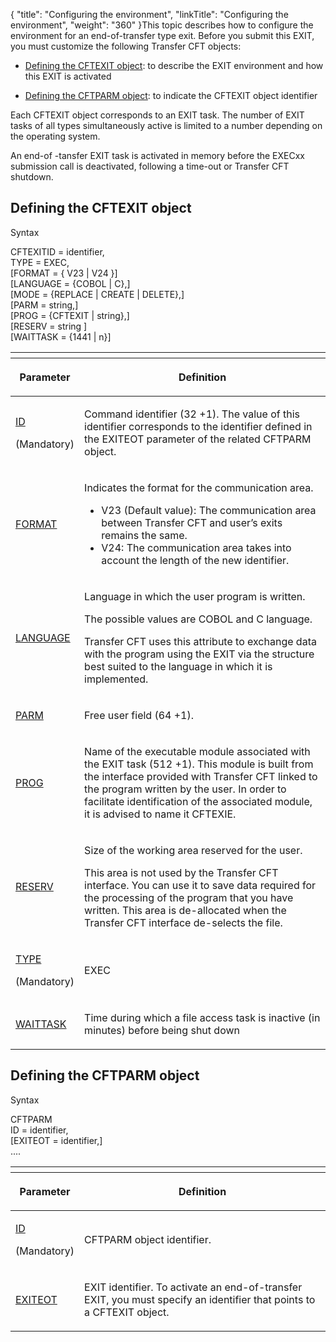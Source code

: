 {
    "title": "Configuring  the environment",
    "linkTitle": "Configuring the environment",
    "weight": "360"
}This topic describes how to configure the environment for an end-of-transfer
type exit. Before you submit this EXIT, you must customize the following
<span class="mc-variable axway_variables.Component_Short_Name variable">Transfer CFT</span> objects:

-   [Defining
    the CFTEXIT object](#Defining_the_CFTEXIT_object): to describe the EXIT environment and how this
    EXIT is activated

<!-- -->

-   [Defining
    the CFTPARM object](#Defining_the_CFTPARM_object): to indicate the CFTEXIT object identifier

Each CFTEXIT object corresponds to an EXIT task. The number of EXIT
tasks of all types simultaneously active is limited to a number depending
on the operating system.

An end-of -tansfer EXIT task is activated in memory before the EXECxx
submission call is deactivated, following a time-out or <span class="mc-variable axway_variables.Component_Long_Name variable">Transfer CFT</span> shutdown.

<span id="Defining_the_CFTEXIT_object"></span>

## Defining the CFTEXIT object

<span class="bold_in_para">Syntax</span>

CFTEXITID = identifier,  
TYPE = EXEC,  
\[FORMAT = { V23
| V24 }\]  
\[LANGUAGE = {COBOL | C},\]  
\[MODE = {REPLACE | CREATE | DELETE},\]  
\[PARM = string,\]  
\[PROG = {CFTEXIT | string},\]  
\[RESERV = string \]  
\[WAITTASK = {1441 | n}\]

<table>
   <th>
      <tr>
<th><p>Parameter</p>         </th>
<th><p>Definition</p>         </th>
      </tr>
   </thead>
   <tbody>
      <tr>
         <td><p><a href="../../../../c_intro_userinterfaces/command_summary/parameter_intro/id">ID</a> </p>
<p>(Mandatory)</p>         </td>
         <td><p>Command identifier (32 +1). The value of this identifier
corresponds to the identifier defined in the EXITEOT parameter of the
related CFTPARM object.</p>         </td>
      </tr>
      <tr>
         <td><p><a href="../../../../c_intro_userinterfaces/command_summary/parameter_intro/format">FORMAT</a></p>         </td>
         <td><p>Indicates the format for the communication area.</p>
<ul>
<li>V23 (Default
value): The communication area between <span class="mc-variable axway_variables.Component_Short_Name variable">Transfer CFT</span> and user’s exits remains
the same.</li>
<li>V24:
The communication area takes into account the length of the new identifier.</li>
</ul>         </td>
      </tr>
      <tr>
         <td><p><a href="../../../../c_intro_userinterfaces/command_summary/parameter_intro/language">LANGUAGE</a></p>         </td>
         <td><p>Language in which the user program is written.</p>
<p>The possible values are COBOL and C language.</p>
<p><span class="mc-variable axway_variables.Component_Short_Name variable">Transfer CFT</span> uses this attribute to exchange data with
the program using the EXIT via the structure best suited to the language
in which it is implemented.</p>         </td>
      </tr>
      <tr>
         <td><p><a href="../../../../c_intro_userinterfaces/command_summary/parameter_intro/parm">PARM</a> </p>         </td>
         <td><p>Free user field (64 +1).</p>         </td>
      </tr>
      <tr>
         <td><p><a href="../../../../c_intro_userinterfaces/command_summary/parameter_intro/prog">PROG</a>  </p>         </td>
         <td><p>Name of the executable module associated with the EXIT
task (512 +1). This module is built from the interface provided with Transfer
CFT linked to the program written by the user. In order to facilitate
identification of the associated module, it is advised to name it CFTEXIE.</p>         </td>
      </tr>
      <tr>
         <td><p><a href="../../../../c_intro_userinterfaces/command_summary/parameter_intro/reserv">RESERV</a>  </p>         </td>
         <td><p>Size of the working area reserved for the user.</p>
<p>This area is not used by the <span class="mc-variable axway_variables.Component_Short_Name variable">Transfer CFT</span> interface. You
can use it to save data required for the processing of the program that
you have written. This area is de-allocated when the <span class="mc-variable axway_variables.Component_Short_Name variable">Transfer CFT</span> interface
de-selects the file.</p>         </td>
      </tr>
      <tr>
         <td><p><a href="../../../../c_intro_userinterfaces/command_summary/parameter_intro/type">TYPE</a> </p>
<p>(Mandatory)</p>         </td>
         <td><p>EXEC</p>         </td>
      </tr>
      <tr>
         <td><p><a href="../../../../c_intro_userinterfaces/command_summary/parameter_intro/waittask">WAITTASK</a>  </p>         </td>
         <td><p>Time during which a file access task is inactive (in minutes)
before being shut down</p>         </td>
      </tr>
   </tbody>
</table>

<span id="Defining_the_CFTPARM_object"></span>

## Defining the CFTPARM object

Syntax

CFTPARM  
ID = identifier,  
\[EXITEOT = identifier,\]  
....

<table>
   <th>
      <tr>
<th><p>Parameter</p>         </th>
<th><p>Definition</p>         </th>
      </tr>
   </thead>
   <tbody>
      <tr>
         <td><p><a href="../../../../c_intro_userinterfaces/command_summary/parameter_intro/id">ID</a></p>
<p>(Mandatory)</p>         </td>
         <td><p>CFTPARM object identifier.</p>         </td>
      </tr>
      <tr>
         <td><p><a href="../../../../c_intro_userinterfaces/command_summary/parameter_intro/exiteot">EXITEOT</a> </p>         </td>
         <td><p>EXIT identifier. To activate an end-of-transfer EXIT, you
must specify an identifier that points to a CFTEXIT object.</p>         </td>
      </tr>
   </tbody>
</table>

 
